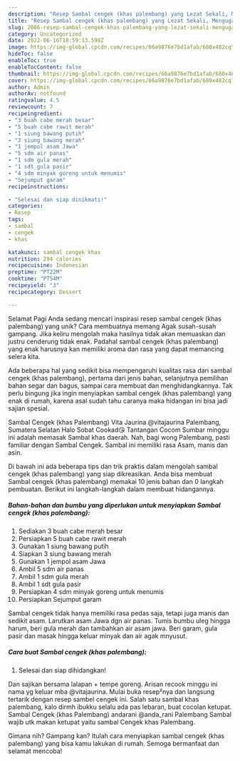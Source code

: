 ```yaml
---
description: "Resep Sambal cengek (khas palembang) yang Lezat Sekali, Mengugah Selera"
title: "Resep Sambal cengek (khas palembang) yang Lezat Sekali, Mengugah Selera"
slug: 2086-resep-sambal-cengek-khas-palembang-yang-lezat-sekali-mengugah-selera
category: Uncategorized
date: 2022-06-16T10:59:13.598Z
image: https://img-global.cpcdn.com/recipes/66a9876e7bd1afab/680x482cq70/sambal-cengek-khas-palembang-foto-resep-utama.jpg
hideToc: false
enableToc: true
enableTocContent: false
thumbnail: https://img-global.cpcdn.com/recipes/66a9876e7bd1afab/680x482cq70/sambal-cengek-khas-palembang-foto-resep-utama.jpg
cover: https://img-global.cpcdn.com/recipes/66a9876e7bd1afab/680x482cq70/sambal-cengek-khas-palembang-foto-resep-utama.jpg
author: Admin
authorAv: notfound
ratingvalue: 4.5
reviewcount: 7
recipeingredient:
- "3 buah cabe merah besar"
- "5 buah cabe rawit merah"
- "1 siung bawang putih"
- "3 siung bawang merah"
- "1 jempol asam Jawa"
- "5 sdm air panas"
- "1 sdm gula merah"
- "1 sdt gula pasir"
- "4 sdm minyak goreng untuk menumis"
- "Sejumput garam"
recipeinstructions:

- "Selesai dan siap dinikmati!"
categories:
- Resep
tags:
- sambal
- cengek
- khas

katakunci: sambal cengek khas 
nutrition: 294 calories
recipecuisine: Indonesian
preptime: "PT22M"
cooktime: "PT54M"
recipeyield: "3"
recipecategory: Dessert

---
```



Selamat Pagi Anda sedang mencari inspirasi resep sambal cengek (khas palembang) yang unik? Cara membuatnya memang Agak susah-susah gampang. Jika keliru mengolah maka hasilnya tidak akan memuaskan dan justru cenderung tidak enak. Padahal sambal cengek (khas palembang) yang enak harusnya kan memiliki aroma dan rasa yang dapat memancing selera kita.


Ada beberapa hal yang sedikit bisa mempengaruhi kualitas rasa dari sambal cengek (khas palembang), pertama dari jenis bahan, selanjutnya pemilihan bahan segar dan bagus, sampai cara membuat dan menghidangkannya. Tak perlu bingung jika ingin menyiapkan sambal cengek (khas palembang) yang enak di rumah, karena asal sudah tahu caranya maka hidangan ini bisa jadi sajian spesial.

Sambal Cengek (khas Palembang) Vita Jaurina @vitajaurina Palembang, Sumatera Selatan Halo Sobat Cookad😘 Tantangan Cocom Sumbar minggu ini adalah memasak Sambal khas daerah. Nah, bagi wong Palembang, pasti familiar dengan Sambal Cengek. Sambal ini memiliki rasa Asam, manis dan asin.


Di bawah ini ada beberapa tips dan trik praktis dalam mengolah sambal cengek (khas palembang) yang siap dikreasikan. Anda bisa membuat Sambal cengek (khas palembang) memakai 10 jenis bahan dan 0 langkah pembuatan. Berikut ini langkah-langkah dalam membuat hidangannya.

<!--inarticleads1-->

##### Bahan-bahan dan bumbu yang diperlukan untuk menyiapkan Sambal cengek (khas palembang):

1. Sediakan 3 buah cabe merah besar
1. Persiapkan 5 buah cabe rawit merah
1. Gunakan 1 siung bawang putih
1. Siapkan 3 siung bawang merah
1. Gunakan 1 jempol asam Jawa
1. Ambil 5 sdm air panas
1. Ambil 1 sdm gula merah
1. Ambil 1 sdt gula pasir
1. Persiapkan 4 sdm minyak goreng untuk menumis
1. Persiapkan Sejumput garam


Sambal cengek tidak hanya memiliki rasa pedas saja, tetapi juga manis dan sedikit asam. Larutkan asam Jawa dgn air panas. Tumis bumbu uleg hingga harum, beri gula merah dan tambahkan air asam jawa. Beri garam, gula pasir dan masak hingga keluar minyak dan air agak mnyusut. 

<!--inarticleads2-->

##### Cara buat Sambal cengek (khas palembang):


1. Selesai dan siap dihidangkan!

Dan sajikan bersama lalapan + tempe goreng. Arisan recook minggu ini nama yg keluar mba @vitajaurina. Mulai buka resep²nya dan langsung tertarik dengan resep sambel cengek ini. Salah satu sambal khas palembang, kalo dirmh ibukku selalu ada pas lebaran, buat cocolan ketupat. Sambal Cengek (khas Palembang) andarani @anda_rani Palembang Sambal wajib utk makan ketupat yaitu sambal Cengek khas Palembang. 

Gimana nih? Gampang kan? Itulah cara menyiapkan sambal cengek (khas palembang) yang bisa kamu lakukan di rumah. Semoga bermanfaat dan selamat mencoba!
